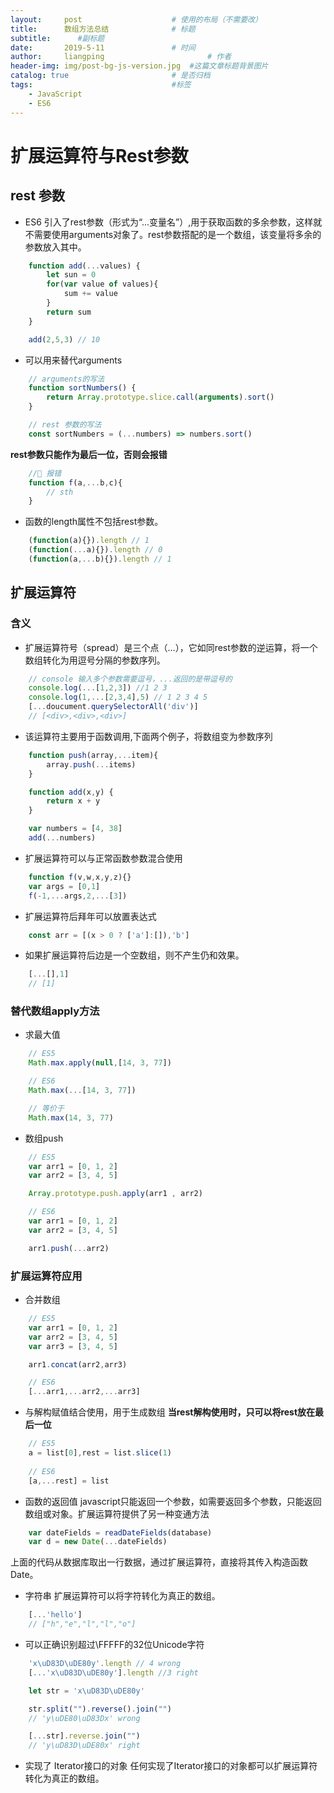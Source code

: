 ```yaml
---
layout:     post   				    # 使用的布局（不需要改）
title:      数组方法总结				# 标题 
subtitle:      #副标题
date:       2019-5-11				# 时间
author:     liangping 						# 作者
header-img: img/post-bg-js-version.jpg 	#这篇文章标题背景图片
catalog: true 						# 是否归档
tags:								#标签
    - JavaScript
    - ES6
---
```


# 扩展运算符与Rest参数
## rest 参数
* ES6 引入了rest参数（形式为“...变量名”）,用于获取函数的多余参数，这样就不需要使用arguments对象了。rest参数搭配的是一个数组，该变量将多余的参数放入其中。

```javascript
    function add(...values) {
        let sun = 0
        for(var value of values){
            sum += value
        }
        return sum
    }

    add(2,5,3) // 10
```

* 可以用来替代arguments

```javascript
    // arguments的写法
    function sortNumbers() {
        return Array.prototype.slice.call(arguments).sort()
    }

    // rest 参数的写法
    const sortNumbers = (...numbers) => numbers.sort()
```

**rest参数只能作为最后一位，否则会报错**

```javascript
    // 报错
    function f(a,...b,c){
        // sth
    }
```

* 函数的length属性不包括rest参数。
```javascript
    (function(a){}).length // 1
    (function(...a){}).length // 0
    (function(a,...b){}).length // 1
```

## 扩展运算符
### 含义
* 扩展运算符号（spread）是三个点（...），它如同rest参数的逆运算，将一个数组转化为用逗号分隔的参数序列。

```javascript
    // console 输入多个参数需要逗号，...返回的是带逗号的 
    console.log(...[1,2,3]) //1 2 3
    console.log(1,...[2,3,4],5) // 1 2 3 4 5
    [...doucument.querySelectorAll('div')]
    // [<div>,<div>,<div>]
```

* 该运算符主要用于函数调用,下面两个例子，将数组变为参数序列

```javascript
    function push(array,...item){
        array.push(...items)
    }

    function add(x,y) {
        return x + y
    }

    var numbers = [4, 38]
    add(...numbers)
```

* 扩展运算符可以与正常函数参数混合使用

```javascript
    function f(v,w,x,y,z){}
    var args = [0,1]
    f(-1,...args,2,...[3])
```

* 扩展运算符后拜年可以放置表达式
```javascript
    const arr = [(x > 0 ? ['a']:[]),'b']
```

* 如果扩展运算符后边是一个空数组，则不产生仍和效果。
```javascript
    [...[],1]
    // [1]
```

### 替代数组apply方法

* 求最大值

```javascript
    // ES5
    Math.max.apply(null,[14, 3, 77])

    // ES6
    Math.max(...[14, 3, 77])

    // 等价于
    Math.max(14, 3, 77)
```

* 数组push
```javascript
    // ES5
    var arr1 = [0, 1, 2]
    var arr2 = [3, 4, 5]

    Array.prototype.push.apply(arr1 , arr2)

    // ES6
    var arr1 = [0, 1, 2]
    var arr2 = [3, 4, 5]

    arr1.push(...arr2)
```

### 扩展运算符应用

* 合并数组
```javascript
    // ES5
    var arr1 = [0, 1, 2]
    var arr2 = [3, 4, 5]
    var arr3 = [3, 4, 5]

    arr1.concat(arr2,arr3)

    // ES6
    [...arr1,...arr2,...arr3]
```

* 与解构赋值结合使用，用于生成数组
  **当rest解构使用时，只可以将rest放在最后一位**
```javascript
    // ES5
    a = list[0],rest = list.slice(1)
    
    // ES6
    [a,...rest] = list
```

* 函数的返回值
  javascript只能返回一个参数，如需要返回多个参数，只能返回数组或对象。扩展运算符提供了另一种变通方法
```javascript
    var dateFields = readDateFields(database)
    var d = new Date(...dateFields)
```
上面的代码从数据库取出一行数据，通过扩展运算符，直接将其传入构造函数Date。

* 字符串
  扩展运算符可以将字符转化为真正的数组。
```javascript
    [...'hello']
    // ["h","e","l","l","o"]
```

* 可以正确识别超过\FFFFF的32位Unicode字符
```javascript
    'x\uD83D\uDE80y'.length // 4 wrong
    [...'x\uD83D\uDE80y'].length //3 right

    let str = 'x\uD83D\uDE80y'

    str.split("").reverse().join("") 
    // 'y\uDE80\uD83Dx' wrong

    [...str].reverse.join("")
    // 'y\uD83D\uDE80x' right
```

* 实现了 Iterator接口的对象
任何实现了Iterator接口的对象都可以扩展运算符转化为真正的数组。


